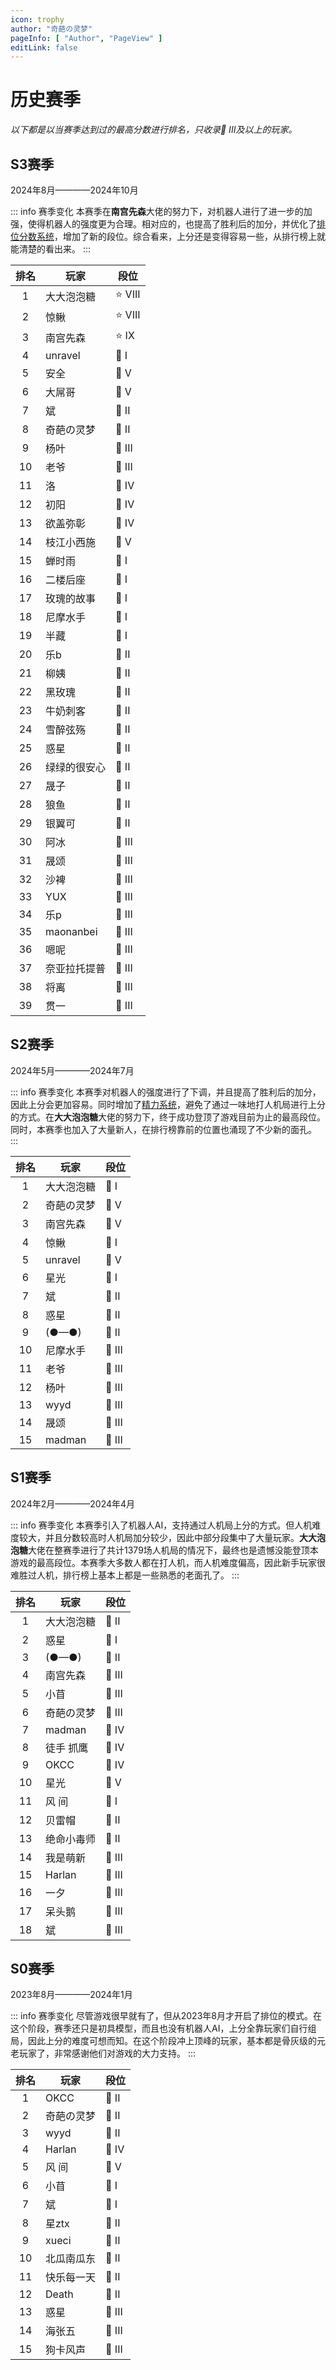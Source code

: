 ```yaml
---
icon: trophy
author: "奇葩の灵梦"
pageInfo: [ "Author", "PageView" ]
editLink: false
---
```


# 历史赛季

*以下都是以当赛季达到过的最高分数进行排名，只收录🥇 III及以上的玩家。*

## S3赛季

<div class="author-comment">2024年8月————2024年10月</div>

::: info 赛季变化
本赛季在**南宫先森**大佬的努力下，对机器人进行了进一步的加强，使得机器人的强度更为合理。相对应的，也提高了胜利后的加分，并优化了[排位分数系统](document/welcome/score_and_season.html#排位分数与段位)，增加了新的段位。综合看来，上分还是变得容易一些，从排行榜上就能清楚的看出来。
:::


| 排名 | 玩家        | 段位     |
|:--:|-----------|--------|
| 1  | 大大泡泡糖     | ⭐ VIII |
| 2  | 惊鳅        | ⭐ VIII |
| 3  | 南宫先森      | ⭐ IX   |
| 4  | unravel   | 💎 I   |
| 5  | 安全        | 💎 V   |
| 6  | 大屌哥       | 💎 V   |
| 7  | 斌         | 💍 II  |
| 8  | 奇葩の灵梦     | 💍 II  |
| 9  | 杨叶        | 💍 III |
| 10 | 老爷        | 💍 III |
| 11 | 洛         | 💍 IV  |
| 12 | 初阳        | 💍 IV  |
| 13 | 欲盖弥彰      | 💍 IV  |
| 14 | 枝江小西施     | 💍 V   |
| 15 | 蝉时雨       | 🥇 I   |
| 16 | 二楼后座      | 🥇 I   |
| 17 | 玫瑰的故事     | 🥇 I   |
| 18 | 尼摩水手      | 🥇 I   |
| 19 | 半藏        | 🥇 I   |
| 20 | 乐b        | 🥇 II  |
| 21 | 柳姨        | 🥇 II  |
| 22 | 黑玫瑰       | 🥇 II  |
| 23 | 牛奶刺客      | 🥇 II  |
| 24 | 雪醉弦殇      | 🥇 II  |
| 25 | 惑星        | 🥇 II  |
| 26 | 绿绿的很安心    | 🥇 II  |
| 27 | 晟子        | 🥇 II  |
| 28 | 狼鱼        | 🥇 II  |
| 29 | 银翼可       | 🥇 II  |
| 30 | 阿冰        | 🥇 III |
| 31 | 晟颂        | 🥇 III |
| 32 | 沙裨        | 🥇 III |
| 33 | YUX       | 🥇 III |
| 34 | 乐p        | 🥇 III |
| 35 | maonanbei | 🥇 III |
| 36 | 嗯呢        | 🥇 III |
| 37 | 奈亚拉托提普    | 🥇 III |
| 38 | 将离        | 🥇 III |
| 39 | 贯一        | 🥇 III |

## S2赛季

<div class="author-comment">2024年5月————2024年7月</div>

::: info 赛季变化
本赛季对机器人的强度进行了下调，并且提高了胜利后的加分，因此上分会更加容易。同时增加了[精力系统](/document/welcome/score_and_season.md#精力系统)，避免了通过一味地打人机局进行上分的方式。在**大大泡泡糖**大佬的努力下，终于成功登顶了游戏目前为止的最高段位。同时，本赛季也加入了大量新人，在排行榜靠前的位置也涌现了不少新的面孔。
:::

| 排名 | 玩家      | 段位     |
|:--:|---------|--------|
| 1  | 大大泡泡糖   | 👑 I   |
| 2  | 奇葩の灵梦   | 💎 V   |
| 3  | 南宫先森    | 💎 V   |
| 4  | 惊鳅      | 💍 I   |
| 5  | unravel | 💍 V   |
| 6  | 星光      | 🥇 I   |
| 7  | 斌       | 🥇 II  |
| 8  | 惑星      | 🥇 II  |
| 9  | (●––●)  | 🥇 II  |
| 10 | 尼摩水手    | 🥇 III |
| 11 | 老爷      | 🥇 III |
| 12 | 杨叶      | 🥇 III |
| 13 | wyyd    | 🥇 III |
| 14 | 晟颂      | 🥇 III |
| 15 | madman  | 🥇 III |

## S1赛季

<div class="author-comment">2024年2月————2024年4月</div>

::: info 赛季变化
本赛季引入了机器人AI，支持通过人机局上分的方式。但人机难度较大，并且分数较高时人机局加分较少，因此中部分段集中了大量玩家。**大大泡泡糖**大佬在整赛季进行了共计1379场人机局的情况下，最终也是遗憾没能登顶本游戏的最高段位。本赛季大多数人都在打人机，而人机难度偏高，因此新手玩家很难胜过人机，排行榜上基本上都是一些熟悉的老面孔了。
:::

| 排名 | 玩家     | 段位     |
|:--:|--------|--------|
| 1  | 大大泡泡糖  | 👑 II  |
| 2  | 惑星     | 💍 I   |
| 3  | (●––●) | 💍 II  |
| 4  | 南宫先森   | 💍 III |
| 5  | 小苜     | 💍 III |
| 6  | 奇葩の灵梦  | 💍 III |
| 7  | madman | 💍 IV  |
| 8  | 徒手 抓鹰  | 💍 IV  |
| 9  | OKCC   | 💍 IV  |
| 10 | 星光     | 💍 V   |
| 11 | 风 间    | 🥇 I   |
| 12 | 贝雷帽    | 🥇 II  |
| 13 | 绝命小毒师  | 🥇 II  |
| 14 | 我是萌新   | 🥇 III |
| 15 | Harlan | 🥇 III |
| 16 | 一夕     | 🥇 III |
| 17 | 呆头鹅    | 🥇 III |
| 18 | 斌      | 🥇 III |

## S0赛季

<div class="author-comment">2023年8月————2024年1月</div>

::: info 赛季变化
尽管游戏很早就有了，但从2023年8月才开启了排位的模式。在这个阶段，赛季还只是初具模型，而且也没有机器人AI，上分全靠玩家们自行组局，因此上分的难度可想而知。在这个阶段冲上顶峰的玩家，基本都是骨灰级的元老玩家了，非常感谢他们对游戏的大力支持。
:::

| 排名 | 玩家     | 段位     |
|:--:|--------|--------|
| 1  | OKCC   | 💍 II  |
| 2  | 奇葩の灵梦  | 💍 II  |
| 3  | wyyd   | 💍 II  |
| 4  | Harlan | 💍 IV  |
| 5  | 风 间    | 💍 V   |
| 6  | 小苜     | 🥇 I   |
| 7  | 斌      | 🥇 I   |
| 8  | 星ztx   | 🥇 II  |
| 9  | xueci  | 🥇 II  |
| 10 | 北瓜南瓜东  | 🥇 II  |
| 11 | 快乐每一天  | 🥇 II  |
| 12 | Death  | 🥇 II  |
| 13 | 惑星     | 🥇 III |
| 14 | 海张五    | 🥇 III |
| 15 | 狗卡风声   | 🥇 III |

